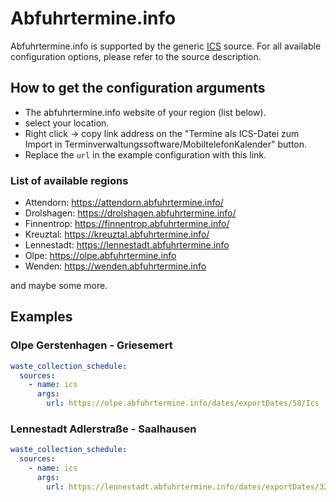 # Abfuhrtermine.info

Abfuhrtermine.info is supported by the generic [ICS](/doc/source/ics.md) source. For all available configuration options, please refer to the source description.


## How to get the configuration arguments

- The abfuhrtermine.info website of your region (list below).
- select your location.
- Right click -> copy link address on the "Termine als ICS-Datei zum Import in Terminverwaltungssoftware/MobiltelefonKalender" button.
- Replace the `url` in the example configuration with this link.

### List of available regions

- Attendorn: https://attendorn.abfuhrtermine.info/
- Drolshagen: https://drolshagen.abfuhrtermine.info/
- Finnentrop: https://finnentrop.abfuhrtermine.info/
- Kreuztal: https://kreuztal.abfuhrtermine.info/
- Lennestadt: https://lennestadt.abfuhrtermine.info
- Olpe: https://olpe.abfuhrtermine.info
- Wenden: https://wenden.abfuhrtermine.info

and maybe some more.

## Examples

### Olpe Gerstenhagen - Griesemert

```yaml
waste_collection_schedule:
  sources:
    - name: ics
      args:
        url: https://olpe.abfuhrtermine.info/dates/exportDates/58/Ics
```
### Lennestadt Adlerstraße - Saalhausen

```yaml
waste_collection_schedule:
  sources:
    - name: ics
      args:
        url: https://lennestadt.abfuhrtermine.info/dates/exportDates/3232/Ics
```
